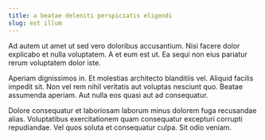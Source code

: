 ```yaml
---
title: a beatae deleniti perspiciatis eligendi
slug: est illum
---
```


Ad autem ut amet ut sed vero doloribus accusantium. Nisi facere dolor explicabo et nulla voluptatem. A et eum est ut. Ea sequi non eius pariatur rerum voluptatem dolor iste.

Aperiam dignissimos in. Et molestias architecto blanditiis vel. Aliquid facilis impedit sit. Non vel rem nihil veritatis aut voluptas nesciunt quo. Beatae assumenda aperiam. Aut nulla eos quasi aut ad consequatur.

Dolore consequatur et laboriosam laborum minus dolorem fuga recusandae alias. Voluptatibus exercitationem quam consequatur excepturi corrupti repudiandae. Vel quos soluta et consequatur culpa. Sit odio veniam.
